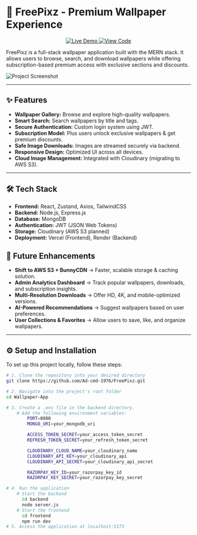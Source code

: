 # 🎨 FreePixz - Premium Wallpaper Experience  

<p align="center">
  <a href="https://wallpaper-app-topaz.vercel.app/" target="_blank">
    <img src="https://img.shields.io/badge/Live%20Demo-3393FF?style=for-the-badge&logo=vercel&logoColor=white" alt="Live Demo" />
  </a>
  <a href="https://github.com/Ad-cmd-1976/Wallpaper_App" target="_blank">
    <img src="https://img.shields.io/badge/View%20Code-181717?style=for-the-badge&logo=github&logoColor=white" alt="View Code" />
  </a>
</p>  

FreePixz is a full-stack wallpaper application built with the MERN stack. It allows users to browse, search, and download wallpapers while offering subscription-based premium access with exclusive sections and discounts.  

![Project Screenshot](https://github.com/user-attachments/assets/3480f435-38fc-457b-ba13-53d8bba807a6)  

---  

## ✨ Features  

- **Wallpaper Gallery:** Browse and explore high-quality wallpapers.  
- **Smart Search:** Search wallpapers by title and tags.  
- **Secure Authentication:** Custom login system using JWT.  
- **Subscription Model:** Plus users unlock exclusive wallpapers & get premium discounts.  
- **Safe Image Downloads:** Images are streamed securely via backend.  
- **Responsive Design:** Optimized UI across all devices.  
- **Cloud Image Management:** Integrated with Cloudinary (migrating to AWS S3).  

---  

## 🛠️ Tech Stack  

- **Frontend:** React, Zustand, Axios, TailwindCSS  
- **Backend:** Node.js, Express.js  
- **Database:** MongoDB  
- **Authentication:** JWT (JSON Web Tokens)  
- **Storage:** Cloudinary (AWS S3 planned)  
- **Deployment:** Vercel (Frontend), Render (Backend)

## 🔮 Future Enhancements  

- **Shift to AWS S3 + BunnyCDN** → Faster, scalable storage & caching solution.  
- **Admin Analytics Dashboard** → Track popular wallpapers, downloads, and subscription insights.  
- **Multi-Resolution Downloads** → Offer HD, 4K, and mobile-optimized versions.  
- **AI-Powered Recommendations** → Suggest wallpapers based on user preferences.  
- **User Collections & Favorites** → Allow users to save, like, and organize wallpapers.  

---  

## ⚙️ Setup and Installation  

To set up this project locally, follow these steps:  

```sh
# 1. Clone the repository into your desired directory
git clone https://github.com/Ad-cmd-1976/FreePixz.git

# 2. Navigate into the project's root folder
cd Wallpaper-App

# 3. Create a .env file in the backend directory.
    # Add the following environment variables:
        PORT=8080
        MONGO_URI=your_mongodb_uri

        ACCESS_TOKEN_SECRET=your_access_token_secret
        REFRESH_TOKEN_SECRET=your_refresh_token_secret

        CLOUDINARY_CLOUD_NAME=your_cloudinary_name
        CLOUDINARY_API_KEY=your_cloudinary_api
        CLOUDINARY_API_SECRET=your_cloudinary_api_secret

        RAZORPAY_KEY_ID=your_razorpay_key_id
        RAZORPAY_KEY_SECRET=your_razorpay_key_secret

# 4. Run the application
    # Start the backend
      cd backend
      node server.js
    # Start the frontend
      cd frontend
      npm run dev
# 5. Access the application at localhost:5173
